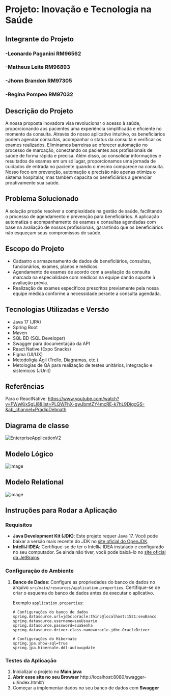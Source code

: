 # Projeto: Inovação e Tecnologia na Saúde

## Integrante do Projeto
### -Leonardo Paganini RM96562
### -Matheus Leite RM96893 
### -Jhonn Brandon RM97305 
### -Regina Pompeo RM97032 

## Descrição do Projeto
A nossa proposta inovadora visa revolucionar o acesso à saúde, proporcionando aos pacientes uma experiência simplificada e eficiente no momento da consulta. Através do nosso aplicativo intuitivo, os beneficiários podem agendar consultas, acompanhar o status da consulta e verificar os exames realizados. Eliminamos barreiras ao oferecer automação no processo de marcação, conectando os pacientes aos profissionais de saúde de forma rápida e precisa. Além disso, ao consolidar informações e resultados de exames em um só lugar, proporcionamos uma jornada de cuidados de entrada no paciente quando o mesmo comparece na consulta. Nosso foco em prevenção, automação e precisão não apenas otimiza o sistema hospitalar, mas também capacita os beneficiários a gerenciar proativamente sua saúde.

## Problema Solucionado
A solução propõe resolver a complexidade na gestão de saúde, facilitando o processo de agendamento e prevenção para beneficiários. A aplicação automatiza o acompanhamento de exames e consultas agendadas com base na avaliação de nossos profissionais, garantindo que os beneficiários não esqueçam seus compromissos de saúde.

## Escopo do Projeto
- Cadastro e armazenamento de dados de beneficiários, consultas, funcionários, exames, planos e médicos.
- Agendamento de exames de acordo com a avaliação da consulta marcada na especialidade com médicos na equipe dando suporte à avaliação prévia.
- Realização de exames específicos prescritos previamente pela nossa equipe médica conforme a necessidade perante a consulta agendada.

## Tecnologias Utilizadas e Versão
- Java 17 (JPA)
- Spring Boot
- Maven 
- SQL BD (SQL Developer)
- Swagger para documentação da API
- React Native (Expo Snacks)
- Figma (UI/UX)
- Metodoligia Ágil (Trello, Diagramas, etc.)
- Metologias de QA para realização de testes unitários, integração e sistemicos (JUnit)

## Referências

Para o ReactNative: https://www.youtube.com/watch?v=FWwKjxSgLl8&list=PLQWFhX-gwJbmtZY4mcRE-k7hL9DigcGS-&ab_channel=PradipDebnath

## Diagrama de classe

![EnterpriseApplicationV2](https://github.com/jhonnbr4ndon/GS_ENTERPRISE/assets/112666523/954a14d8-eb86-4ea5-ba70-4bfab7f8d973)

## Modelo Lógico

![image](https://github.com/jhonnbr4ndon/GS_ENTERPRISE/assets/112666523/0c52a7c2-3c34-40c0-8ab0-74e7dfd8d36c)

## Modelo Relational

![image](https://github.com/jhonnbr4ndon/GS_ENTERPRISE/assets/112666523/ba6a4924-60f9-4ffc-897c-c6611f6d72d6)

## Instruções para Rodar a Aplicação

### Requisitos
- **Java Development Kit (JDK)**: Este projeto requer Java 17. Você pode baixar a versão mais recente do JDK no [site oficial do OpenJDK](https://adoptopenjdk.net/).
- **IntelliJ IDEA**: Certifique-se de ter o IntelliJ IDEA instalado e configurado no seu computador. Se ainda não tiver, você pode baixá-lo no [site oficial da JetBrains](https://www.jetbrains.com/idea/).

### Configuração do Ambiente
1. **Banco de Dados**: Configure as propriedades do banco de dados no arquivo `src/main/resources/application.properties`. Certifique-se de criar o esquema do banco de dados antes de executar o aplicativo.

   Exemplo `application.properties`:
   ```properties
   # Configurações do banco de dados
   spring.datasource.url=jdbc:oracle:thin:@localhost:1521:seuBanco
   spring.datasource.username=seuUsuario
   spring.datasource.password=suaSenha
   spring.datasource.driver-class-name=oracle.jdbc.OracleDriver

   # Configurações do Hibernate
   spring.jpa.show-sql=true
   spring.jpa.hibernate.ddl-auto=update

### Testes da Aplicação 

1. Inicializar o projeto no **Main.java**
2. **Abrir esse site no seu Browser** http://localhost:8080/swagger-ui/index.html#/
3. Começar a implementar dados no seu banco de dados com **Swagger**
